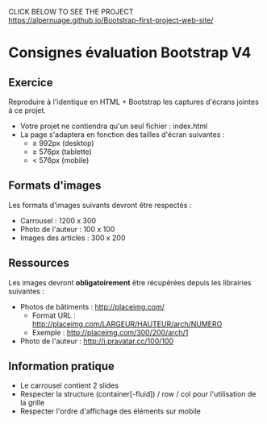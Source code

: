 CLICK BELOW TO SEE THE PROJECT
https://alpernuage.github.io/Bootstrap-first-project-web-site/



# Consignes évaluation Bootstrap V4

## Exercice

Reproduire à l'identique en HTML + Bootstrap les captures d'écrans jointes à ce projet.

- Votre projet ne contiendra qu'un seul fichier : index.html
- La page s'adaptera en fonction des tailles d'écran suivantes :
  - ≥ 992px (desktop)
  - ≥ 576px (tablette)
  - < 576px (mobile)

## Formats d'images

Les formats d'images suivants devront être respectés :
- Carrousel : 1200 x 300
- Photo de l'auteur : 100 x 100
- Images des articles : 300 x 200

## Ressources

Les images devront **obligatoirement** être récupérées depuis les librairies suivantes :

- Photos de bâtiments : http://placeimg.com/
  - Format URL : http://placeimg.com/LARGEUR/HAUTEUR/arch/NUMERO
  - Exemple : http://placeimg.com/300/200/arch/1
- Photo de l'auteur : http://i.pravatar.cc/100/100

## Information pratique
- Le carrousel contient 2 slides
- Respecter la structure (container[-fluid]) / row / col pour l'utilisation de la grille
- Respecter l'ordre d'affichage des éléments sur mobile
